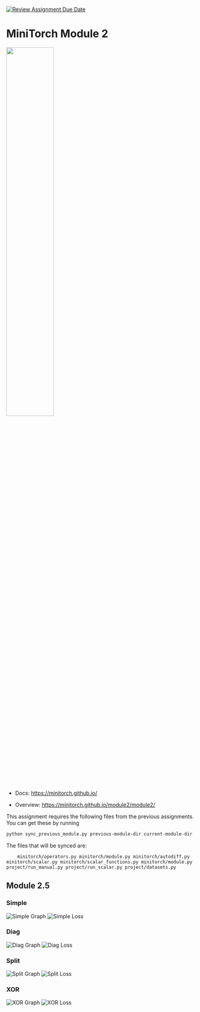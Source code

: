 [![Review Assignment Due Date](https://classroom.github.com/assets/deadline-readme-button-22041afd0340ce965d47ae6ef1cefeee28c7c493a6346c4f15d667ab976d596c.svg)](https://classroom.github.com/a/YFgwt0yY)
# MiniTorch Module 2

<img src="https://minitorch.github.io/minitorch.svg" width="50%">


* Docs: https://minitorch.github.io/

* Overview: https://minitorch.github.io/module2/module2/

This assignment requires the following files from the previous assignments. You can get these by running

```bash
python sync_previous_module.py previous-module-dir current-module-dir
```

The files that will be synced are:

        minitorch/operators.py minitorch/module.py minitorch/autodiff.py minitorch/scalar.py minitorch/scalar_functions.py minitorch/module.py project/run_manual.py project/run_scalar.py project/datasets.py

## Module 2.5

### Simple

![Simple Graph](img/simple-graph.png) ![Simple Loss](img/simple-loss.png)

### Diag

![Diag Graph](img/diag-graph.png) ![Diag Loss](img/diag-loss.png)

### Split

![Split Graph](img/split-graph.png) ![Split Loss](img/split-loss.png)

### XOR

![XOR Graph](img/xor-graph.png) ![XOR Loss](img/xor-loss.png)